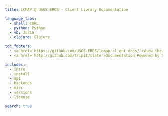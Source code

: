 ```yaml
---
title: LCMAP @ USGS EROS - Client Library Documentation

language_tabs:
  - shell: cURL
  - python: Python
  - vb: Julia
  - clojure: Clojure

toc_footers:
  - <a href='https://github.com/USGS-EROS/lcmap-client-docs/'>View the source</a>
  - <a href='http://github.com/tripit/slate'>Documentation Powered by Slate</a>

includes:
  - intro
  - install
  - api
  - backends
  - misc
  - versions
  - license

search: true
---
```


